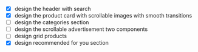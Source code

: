 
- [x] design the header with search
- [x] design the product card with scrollable images with smooth transitions
- [ ] design the categories section
- [ ] design the scrollable advertisement two components
- [ ] design grid products
- [x] design recommended for you section

